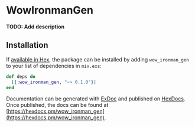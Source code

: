 # WowIronmanGen

**TODO: Add description**

## Installation

If [available in Hex](https://hex.pm/docs/publish), the package can be installed
by adding `wow_ironman_gen` to your list of dependencies in `mix.exs`:

```elixir
def deps do
  [{:wow_ironman_gen, "~> 0.1.0"}]
end
```

Documentation can be generated with [ExDoc](https://github.com/elixir-lang/ex_doc)
and published on [HexDocs](https://hexdocs.pm). Once published, the docs can
be found at [https://hexdocs.pm/wow_ironman_gen](https://hexdocs.pm/wow_ironman_gen).

